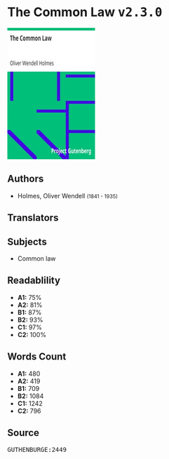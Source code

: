 # The Common Law <kbd>v2.3.0</kbd>

![](./cover.medium.jpg "")

## Authors


 - Holmes, Oliver Wendell <small>(1841 - 1935)</small>

## Translators



## Subjects


 - Common law

## Readablility


 - **A1:** 75%
 - **A2:** 81%
 - **B1:** 87%
 - **B2:** 93%
 - **C1:** 97%
 - **C2:** 100%

## Words Count


 - **A1:** 480
 - **A2:** 419
 - **B1:** 709
 - **B2:** 1084
 - **C1:** 1242
 - **C2:** 796

## Source


<kbd>GUTHENBURGE:2449</kbd>
